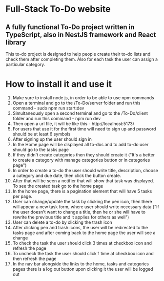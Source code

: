 # Full-Stack To-Do website 

## A fully functional To-Do project written in TypeScript, also in NestJS framework and React library

This to-do project is designed to help people create their to-do lists and check them after completing them. Also for each task the user can assign a particular category. 

# How to install it and use it

1. Make sure to install node js, in order to be able to use npm commands
2. Open a terminal and go to the /To-Do/server folder and run this command - sudo npm run start:dev
3. Simultaneously open a second terminal and go to the /To-Do/client folder and run this command - npm run dev
4. Then open a url file, it will be like this - http://localhost:5173/
5. For users that use it for the first time will need to sign up and password should be at least 6 symbols
6. After signing up the user should sign in
7. In the Home page will be displayed all to-dos and to add to-do user should go to the tasks page
8. If they didn't create categories then they should create it ("It's a better to create a category with manage categories button or in categories page")
9. In order to create a to-do the user should write title, description, choose a category and due date, then click the button create.
10. After that will be seen a notifier that will show that task was displayed. To see the created task go to the home page
11. In the home page, there is a pagination element that will have 5 tasks per page.
12. User can change/update the task by clicking the pen icon, then there will appear a new task form, where user should write necessary data ("If the user doesn't want to change a title, then he or she will have to rewrite the previous title and it applies for others as well")
13. User can delete a to-do by clicking the trash icon
14. After clicking pen and trash icons, the user will be redirected to the tasks page and after coming back to the home page the user will see a change
15. To check the task the user should click 3 times at checkbox icon and refresh the page
16. To uncheck the task the user should click 1 time at checkbox icon and then refresh the page
17. In the nav bar alongside the links to the home, tasks and categories pages there is a log out button upon clicking it the user will be logged out
